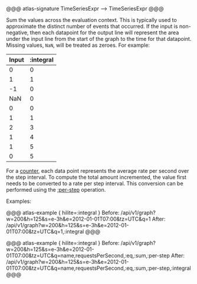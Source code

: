 @@@ atlas-signature
TimeSeriesExpr
-->
TimeSeriesExpr
@@@

Sum the values across the evaluation context. This is typically used to approximate the
distinct number of events that occurred. If the input is non-negative, then each datapoint
for the output line will represent the area under the input line from the start of the
graph to the time for that datapoint. Missing values, `NaN`, will be treated as zeroes.
For example:

Input | :integral |
-------|-----------|
0     | 0         |
1     | 1         |
-1    | 0         |
NaN   | 0         |
0     | 0         |
1     | 1         |
2     | 3         |
1     | 4         |
1     | 5         |
0     | 5         |

For a [counter](../../spectator/core/meters/counter.md), each data
point represents the average rate per second over the step interval. To compute the total
amount incremented, the value first needs to be converted to a rate per step interval.
This conversion can be performed using the [:per-step](per-step.md) operation.

Examples: 

@@@ atlas-example { hilite=:integral }
Before: /api/v1/graph?w=200&h=125&s=e-3h&e=2012-01-01T07:00&tz=UTC&q=1
After: /api/v1/graph?w=200&h=125&s=e-3h&e=2012-01-01T07:00&tz=UTC&q=1,:integral
@@@

@@@ atlas-example { hilite=:integral }
Before: /api/v1/graph?w=200&h=125&s=e-3h&e=2012-01-01T07:00&tz=UTC&q=name,requestsPerSecond,:eq,:sum,:per-step
After: /api/v1/graph?w=200&h=125&s=e-3h&e=2012-01-01T07:00&tz=UTC&q=name,requestsPerSecond,:eq,:sum,:per-step,:integral
@@@